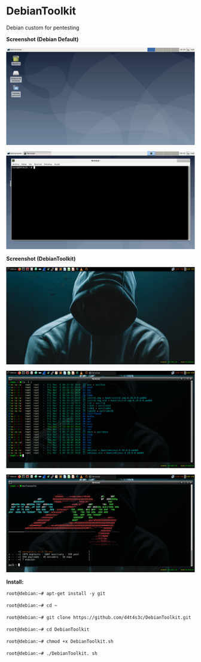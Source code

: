 # DebianToolkit

Debian custom for pentesting


**Screenshot (Debian Default)**

![](/screenshot/screenshot1.png)

![](/screenshot/screenshot2.png)

**Screenshot (DebianToolkit)**

![](/screenshot/03.png)

![](/screenshot/04.png)

![](/screenshot/05.png)


**Install:**
```
root@debian:~# apt-get install -y git

root@debian:~# cd ~

root@debian:~# git clone https://github.com/d4t4s3c/DebianToolkit.git

root@debian:~# cd DebianToolkit

root@debian:~# chmod +x DebianToolkit.sh

root@debian:~# ./DebianToolkit. sh
```
